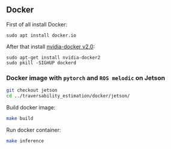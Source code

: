 ## Docker

First of all install Docker:
```
sudo apt install docker.io
```
After that install [nvidia-docker v2.0](<https://github.com/NVIDIA/nvidia-docker/wiki/Installation-(version-2.0)>):
```
sudo apt-get install nvidia-docker2
sudo pkill -SIGHUP dockerd
``` 

### Docker image with `pytorch` and `ROS melodic` on Jetson

```bash
git checkout jetson
cd ../traversability_estimation/docker/jetson/
```

Build docker image:
```bash
make build
```

Run docker container:
```bash
make inference
```

